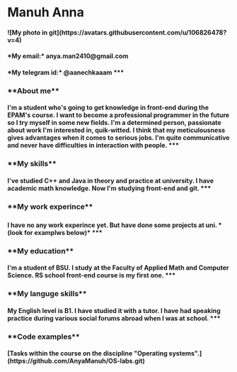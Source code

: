<h1>Manuh Anna

<h4>![My photo in git](https://avatars.githubusercontent.com/u/106826478?v=4)

<h4>*My email:* anya.man2410@gmail.com
<h4>*My telegram id:* @aanechkaaam
***

<h3>**About me**

<h4>I'm a student who's going to get knowledge in front-end during the EPAM's course. I want to become a professional programmer in the future so I try myself in some new fields. I'm a determined person, passionate about work I'm interested in, quik-witted. I think that my meticulousness gives advantages when it comes to serious jobs. I'm quite communicative and never have difficulties in interaction with people.
***

<h3>**My skills**

<h4>I've studied C++ and Java in theory and practice at university. I have academic math knowledge. Now I'm studying front-end and git.
***

<h3>**My work experince**<h3>

<h4>I have no any work experince yet. But have done some projects at uni.
*(look for examplws below)*
***

<h3>**My education**

<h4>I'm a student of BSU. I study at the Faculty of Applied Math and Computer Science. RS school front-end course is my first one.
***

<h3>**My languge skills**

<h4>My English level is B1. I have studied it with a tutor. I have had speaking practice during various social forums abroad when I was at school.
***

<h3>**Code examples**

<h4>[Tasks within the course on the discipline "Operating systems".](https://github.com/AnyaManuh/OS-labs.git)
